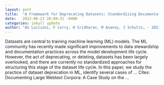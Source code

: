 ```yaml
---
layout: post
title:  "A Framework for Deprecating Datasets: Standardizing Documentation, Identification, and Communication"
date:   2022-06-23 20:09:31 -0400
categories: jekyll update
author: "AS Luccioni, F Corry, H Sridharan, M Ananny, J Schultz… - 2022"
---
```

Datasets are central to training machine learning (ML) models. The ML community has recently made significant improvements to data stewardship and documentation practices across the model development life cycle. However, the act of deprecating, or deleting, datasets has been largely overlooked, and there are currently no standardized approaches for structuring this stage of the dataset life cycle. In this paper, we study the practice of dataset deprecation in ML, identify several cases of …
Cites: ‪Documenting Large Webtext Corpora: A Case Study on the …‬  